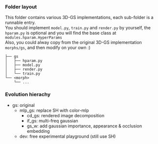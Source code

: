 ### Folder layout

This folder contains various 3D-GS implementations, each sub-folder is a runnable entry.  
You should implement `model.py`, `train.py` and `render.py` by yourself, the `hparam.py` is optional and you will find the base class at `modules.hparam.HyperParams`  
Also, you could alway copy from the original 3D-GS implementation `morphs/gs`, and then modify on your own :)  

```
├── gs
│   ├── hparam.py
│   ├── model.py
│   ├── render.py
│   └── train.py
└── <morph>
    └── ...
```


### Evolution hierachy

- gs: original
  - mlp_gs: replace SH with color-mlp
    - cd_gs: rendered image decomposition
    - if_gs: multi-freq gaussian
    - gs_w: add gaussian importance, appearance & occlusion embedding
  - dev: free experimental playground (still use SH)
